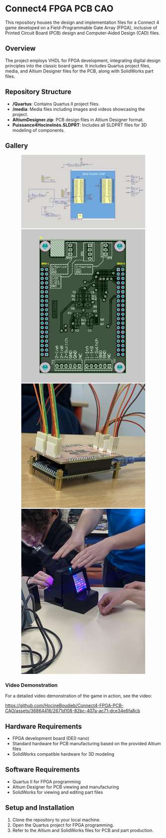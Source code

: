 # Connect4 FPGA PCB CAO

This repository houses the design and implementation files for a Connect 4 game developed on a Field-Programmable Gate Array (FPGA), inclusive of Printed Circuit Board (PCB) design and Computer-Aided Design (CAD) files.

## Overview

The project employs VHDL for FPGA development, integrating digital design principles into the classic board game. It includes Quartus project files, media, and Altium Designer files for the PCB, along with SolidWorks part files.

## Repository Structure

- **/Quartus**: Contains Quartus II project files.
- **/media**: Media files including images and videos showcasing the project.
- **AltiumDesigner.zip**: PCB design files in Altium Designer format.
- **Puissance4HocineInès.SLDPRT**: Includes all SLDPRT files for 3D modeling of components.

## Gallery
<p align="center">
  <img src="media/Sheet.png" width="400" alt="Project Image">
  <img src="media/PCB.png" width="400" alt="Board Design">
  <img src="media/irl_pcb1.jpg" width="400" alt="3D Part Image">
  <img src="media/overview_final.jpg" width="400" alt="3D Part Image">
</p>


### Video Demonstration

For a detailed video demonstration of the game in action, see the video:


https://github.com/HocineBoudieb/Connect4-FPGA-PCB-CAO/assets/36864416/2671d108-82bc-407a-ac71-dce34e6fa8cb



## Hardware Requirements

- FPGA development board (DE0 nano)
- Standard hardware for PCB manufacturing based on the provided Altium files
- SolidWorks compatible hardware for 3D modeling

## Software Requirements

- Quartus II for FPGA programming
- Altium Designer for PCB viewing and manufacturing
- SolidWorks for viewing and editing part files

## Setup and Installation

1. Clone the repository to your local machine.
2. Open the Quartus project for FPGA programming.
3. Refer to the Altium and SolidWorks files for PCB and part production.

